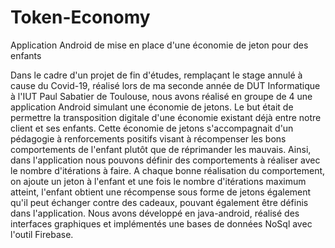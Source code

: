 # Token-Economy
Application Android de mise en place d'une économie de jeton pour des enfants

Dans le cadre d'un projet de fin d'études, remplaçant le stage annulé à cause du Covid-19, réalisé lors de ma seconde année de DUT Informatique à l'IUT Paul Sabatier de Toulouse, nous avons réalisé en groupe de 4 une application Android simulant une économie de jetons.
Le but était de permettre la transposition digitale d'une économie existant déjà entre notre client et ses enfants. Cette économie de jetons s'accompagnait d'un pédagogie à renforcements positifs visant à récompenser les bons comportements de l'enfant plutôt que de réprimander les mauvais. Ainsi, dans l'application nous pouvons définir des comportements à réaliser avec le nombre d'itérations à faire. A chaque bonne réalisation du comportement, on ajoute un jeton à l'enfant et une fois le nombre d'itérations maximum atteint, l'enfant obtient une récompense sous forme de jetons également qu'il peut échanger contre des cadeaux, pouvant également être définis dans l'application.
Nous avons développé en java-android, réalisé des interfaces graphiques et implémentés une bases de données NoSql avec l'outil Firebase.
